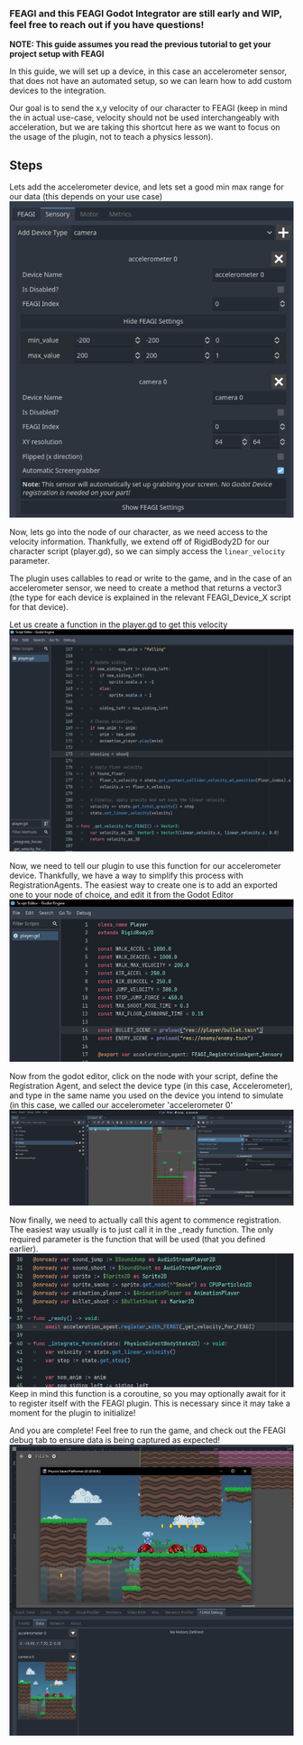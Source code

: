 ### FEAGI and this FEAGI Godot Integrator are still early and WIP, feel free to reach out if you have questions!

**NOTE: This guide assumes you read the previous tutorial to get your project setup with FEAGI**

In this guide, we will set up a device, in this case an accelerometer sensor, that does not have an automated setup, so we can learn how to add custom devices to the integration.

Our goal is to send the x,y velocity of our character to FEAGI (keep in mind the in actual use-case, velocity should not be used interchangeably with acceleration, but we are taking this shortcut here as we want to focus on the usage of the plugin, not to teach a physics lesson).

## Steps

Lets add the accelerometer device, and lets set a good min max range for our data (this depends on your use case)
![1](https://github.com/feagi/godot_feagi_integration/blob/main/docs/Tutorials/Custom_Device/1_create_accelerometer.png?raw=true)

Now, lets go into the node of our character, as we need access to the velocity information. Thankfully, we extend off of RigidBody2D for our character script (player.gd), so we can simply access the `linear_velocity` parameter.

The plugin uses callables to read or write to the game, and in the case of an accelerometer sensor, we need to create a method that returns a vector3 (the type for each device  is explained in the relevant FEAGI_Device_X script for that device).

Let us create a function in the player.gd to get this velocity
![2](https://github.com/feagi/godot_feagi_integration/blob/main/docs/Tutorials/Custom_Device/2_create_function.png?raw=true)

Now, we need to tell our plugin to use this function for our accelerometer device. Thankfully, we have a way to simplify this process with RegistrationAgents. The easiest way to create one is to add an exported one to your node of choice, and edit it from the Godot Editor
![3](https://github.com/feagi/godot_feagi_integration/blob/main/docs/Tutorials/Custom_Device/3_define_agent_in_script.png?raw=true)

Now from the godot editor, click on the node with your script, define the Registration Agent, and select the device type (in this case, Accelerometer), and type in the same name you used on the device you intend to simulate (in this case, we called our accelerometer 'accelerometer 0'
![4](https://github.com/feagi/godot_feagi_integration/blob/main/docs/Tutorials/Custom_Device/4_define_agent.png?raw=true)

Now finally, we need to actually call this agent to commence registration. The easiest way usually is to just call it in the _ready function. The only required parameter is the function that will be used (that you defined earlier).
![5](https://github.com/feagi/godot_feagi_integration/blob/main/docs/Tutorials/Custom_Device/5_call_for_registration.png?raw=true)
Keep in mind this function is a coroutine, so you may optionally await for it to register itself with the FEAGI plugin. This is necessary since it may take a moment for the plugin to initialize!

And you are complete! Feel free to run the game, and check out the FEAGI debug tab to ensure data is being captured as expected!
![6](https://github.com/feagi/godot_feagi_integration/blob/main/docs/Tutorials/Custom_Device/6_complete.png?raw=true)
